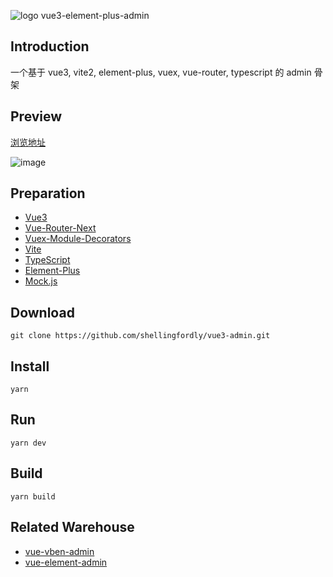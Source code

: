 ![logo](https://user-images.githubusercontent.com/39196952/145187616-ab489c68-39d5-4d3e-bfbb-c8c8bc78737b.jpg)
vue3-element-plus-admin

## Introduction

一个基于 vue3, vite2, element-plus, vuex, vue-router, typescript 的 admin 骨架

## Preview

[浏览地址](https://shellingfordly.github.io/vue3-admin)

![image](https://user-images.githubusercontent.com/39196952/145184003-0223d420-d83c-494c-b1cb-423815523065.png)


## Preparation

- [Vue3](https://v3.vuejs.org/)
- [Vue-Router-Next](https://next.router.vuejs.org/)
- [Vuex-Module-Decorators](https://github.com/championswimmer/vuex-module-decorators)
- [Vite](https://vitejs.dev/)
- [TypeScript](https://www.typescriptlang.org/)
- [Element-Plus](https://element-plus.gitee.io/zh-CN/)
- [Mock.js](https://github.com/nuysoft/Mock)

## Download

```
git clone https://github.com/shellingfordly/vue3-admin.git
```

## Install

```
yarn
```

## Run

```
yarn dev
```

## Build

```
yarn build
```

## Related Warehouse

- [vue-vben-admin](https://github.com/anncwb/vue-vben-admin)
- [vue-element-admin](https://github.com/PanJiaChen/vue-element-admin)
